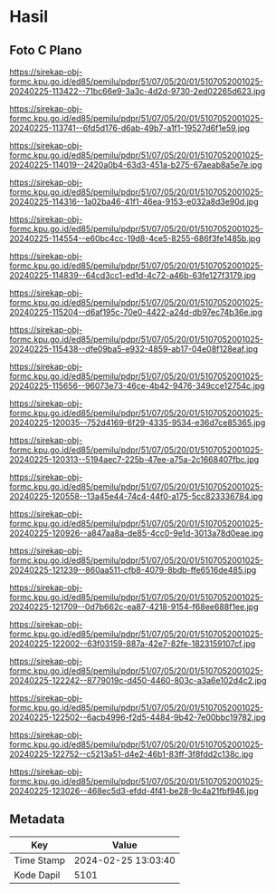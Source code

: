 # Hasil

## Foto C Plano

https://sirekap-obj-formc.kpu.go.id/ed85/pemilu/pdpr/51/07/05/20/01/5107052001025-20240225-113422--71bc66e9-3a3c-4d2d-9730-2ed02265d623.jpg

https://sirekap-obj-formc.kpu.go.id/ed85/pemilu/pdpr/51/07/05/20/01/5107052001025-20240225-113741--6fd5d176-d6ab-49b7-a1f1-19527d6f1e59.jpg

https://sirekap-obj-formc.kpu.go.id/ed85/pemilu/pdpr/51/07/05/20/01/5107052001025-20240225-114019--2420a0b4-63d3-451a-b275-67aeab8a5e7e.jpg

https://sirekap-obj-formc.kpu.go.id/ed85/pemilu/pdpr/51/07/05/20/01/5107052001025-20240225-114316--1a02ba46-41f1-46ea-9153-e032a8d3e90d.jpg

https://sirekap-obj-formc.kpu.go.id/ed85/pemilu/pdpr/51/07/05/20/01/5107052001025-20240225-114554--e60bc4cc-19d8-4ce5-8255-686f3fe1485b.jpg

https://sirekap-obj-formc.kpu.go.id/ed85/pemilu/pdpr/51/07/05/20/01/5107052001025-20240225-114839--64cd3cc1-ed1d-4c72-a46b-63fe127f3179.jpg

https://sirekap-obj-formc.kpu.go.id/ed85/pemilu/pdpr/51/07/05/20/01/5107052001025-20240225-115204--d6af195c-70e0-4422-a24d-db97ec74b36e.jpg

https://sirekap-obj-formc.kpu.go.id/ed85/pemilu/pdpr/51/07/05/20/01/5107052001025-20240225-115438--dfe09ba5-e932-4859-ab17-04e08f128eaf.jpg

https://sirekap-obj-formc.kpu.go.id/ed85/pemilu/pdpr/51/07/05/20/01/5107052001025-20240225-115656--96073e73-46ce-4b42-9476-349cce12754c.jpg

https://sirekap-obj-formc.kpu.go.id/ed85/pemilu/pdpr/51/07/05/20/01/5107052001025-20240225-120035--752d4169-6f29-4335-9534-e36d7ce85365.jpg

https://sirekap-obj-formc.kpu.go.id/ed85/pemilu/pdpr/51/07/05/20/01/5107052001025-20240225-120313--5194aec7-225b-47ee-a75a-2c1668407fbc.jpg

https://sirekap-obj-formc.kpu.go.id/ed85/pemilu/pdpr/51/07/05/20/01/5107052001025-20240225-120558--13a45e44-74c4-44f0-a175-5cc823336784.jpg

https://sirekap-obj-formc.kpu.go.id/ed85/pemilu/pdpr/51/07/05/20/01/5107052001025-20240225-120926--a847aa8a-de85-4cc0-9e1d-3013a78d0eae.jpg

https://sirekap-obj-formc.kpu.go.id/ed85/pemilu/pdpr/51/07/05/20/01/5107052001025-20240225-121239--860aa511-cfb8-4079-8bdb-ffe6516de485.jpg

https://sirekap-obj-formc.kpu.go.id/ed85/pemilu/pdpr/51/07/05/20/01/5107052001025-20240225-121709--0d7b662c-ea87-4218-9154-f68ee688f1ee.jpg

https://sirekap-obj-formc.kpu.go.id/ed85/pemilu/pdpr/51/07/05/20/01/5107052001025-20240225-122002--63f03159-887a-42e7-82fe-1823159107cf.jpg

https://sirekap-obj-formc.kpu.go.id/ed85/pemilu/pdpr/51/07/05/20/01/5107052001025-20240225-122242--8779019c-d450-4460-803c-a3a6e102d4c2.jpg

https://sirekap-obj-formc.kpu.go.id/ed85/pemilu/pdpr/51/07/05/20/01/5107052001025-20240225-122502--6acb4996-f2d5-4484-9b42-7e00bbc19782.jpg

https://sirekap-obj-formc.kpu.go.id/ed85/pemilu/pdpr/51/07/05/20/01/5107052001025-20240225-122752--c5213a51-d4e2-46b1-83ff-3f8fdd2c138c.jpg

https://sirekap-obj-formc.kpu.go.id/ed85/pemilu/pdpr/51/07/05/20/01/5107052001025-20240225-123026--468ec5d3-efdd-4f41-be28-9c4a21fbf946.jpg


## Metadata

| Key        | Value               |
| ---------- | ------------------- |
| Time Stamp | 2024-02-25 13:03:40 |
| Kode Dapil | 5101                |



